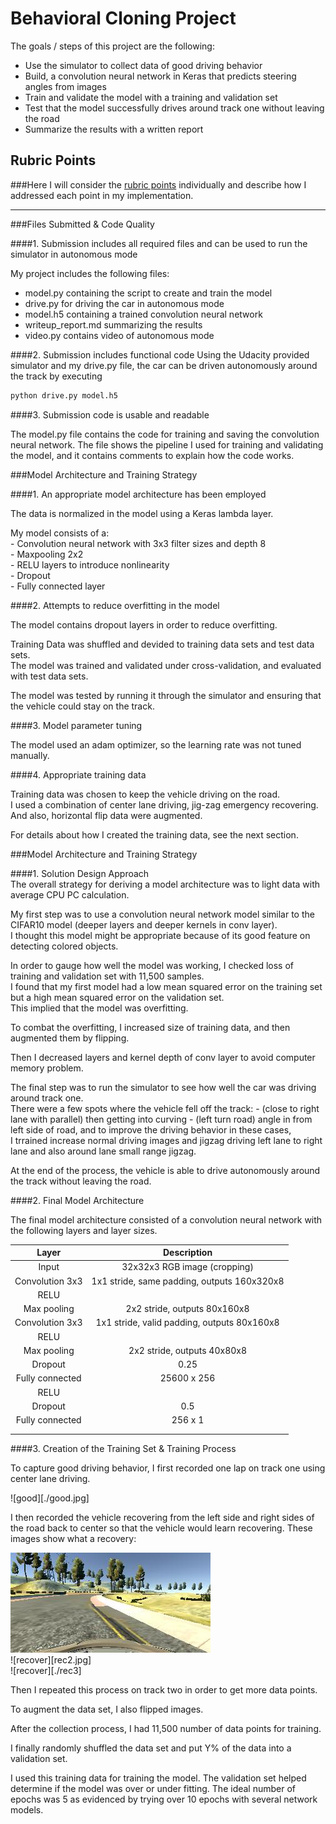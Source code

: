 # Behavioral Cloning Project

The goals / steps of this project are the following:
* Use the simulator to collect data of good driving behavior
* Build, a convolution neural network in Keras that predicts steering angles from images
* Train and validate the model with a training and validation set
* Test that the model successfully drives around track one without leaving the road
* Summarize the results with a written report


## Rubric Points
###Here I will consider the [rubric points](https://review.udacity.com/#!/rubrics/432/view) individually and describe how I addressed each point in my implementation.  

---
###Files Submitted & Code Quality

####1. Submission includes all required files and can be used to run the simulator in autonomous mode

My project includes the following files:
* model.py containing the script to create and train the model
* drive.py for driving the car in autonomous mode
* model.h5 containing a trained convolution neural network 
* writeup_report.md summarizing the results
* video.py contains video of autonomous mode

####2. Submission includes functional code
Using the Udacity provided simulator and my drive.py file, the car can be driven autonomously around the track by executing 
```sh
python drive.py model.h5
```

####3. Submission code is usable and readable

The model.py file contains the code for training and saving the convolution neural network. The file shows the pipeline I used for training and validating the model, and it contains comments to explain how the code works.

###Model Architecture and Training Strategy

####1. An appropriate model architecture has been employed

The data is normalized in the model using a Keras lambda layer.  

My model consists of a:  
    - Convolution neural network with 3x3 filter sizes and depth 8   
    - Maxpooling 2x2  
    - RELU layers to introduce nonlinearity    
    - Dropout   
    - Fully connected layer  

####2. Attempts to reduce overfitting in the model

The model contains dropout layers in order to reduce overfitting.  

Training Data was shuffled and devided to training data sets and test data sets.  
The model was trained and validated under cross-validation, and evaluated with test data sets.  

The model was tested by running it through the simulator and ensuring that the vehicle could stay on the track.  

####3. Model parameter tuning  

The model used an adam optimizer, so the learning rate was not tuned manually.

####4. Appropriate training data

Training data was chosen to keep the vehicle driving on the road.  
I used a combination of center lane driving, jig-zag emergency recovering.  
And also, horizontal flip data were augmented.  

For details about how I created the training data, see the next section.  

###Model Architecture and Training Strategy  

####1. Solution Design Approach  
The overall strategy for deriving a model architecture was to light data with average CPU PC calculation.

My first step was to use a convolution neural network model similar to the CIFAR10 model (deeper layers and deeper kernels in conv layer).  
I thought this model might be appropriate because of its good feature on detecting colored objects.

In order to gauge how well the model was working, I checked loss of training and validation set with 11,500 samples.  
I found that my first model had a low mean squared error on the training set but a high mean squared error on the validation set.    
This implied that the model was overfitting. 

To combat the overfitting, I increased size of training data, and then augmented them by flipping.

Then I decreased layers and kernel depth of conv layer to avoid computer memory problem.

The final step was to run the simulator to see how well the car was driving around track one.  
There were a few spots where the vehicle fell off the track:
    - (close to right lane with parallel) then getting into curving
    - (left turn road) angle in from left side of road, and 
    to improve the driving behavior in these cases,  
    I trrained increase normal driving images and jigzag driving left lane to right lane and also around lane small range jigzag.

At the end of the process, the vehicle is able to drive autonomously around the track without leaving the road.

####2. Final Model Architecture

The final model architecture consisted of a convolution neural network with the following layers and layer sizes.  


| Layer         		|     Description	        					| 
|:---------------------:|:---------------------------------------------:| 
| Input         		| 32x32x3 RGB image (cropping)                  | 
| Convolution 3x3     	| 1x1 stride, same padding, outputs 160x320x8 	|
| RELU					|												|
| Max pooling	      	| 2x2 stride,  outputs 80x160x8 				|
| Convolution 3x3	    | 1x1 stride, valid padding, outputs 80x160x8	|
| RELU					|												|
| Max pooling	      	| 2x2 stride,  outputs 40x80x8 				    |
| Dropout				| 0.25											|
| Fully connected		| 25600 x 256  									|
| RELU					|												|
| Dropout				| 0.5											|
| Fully connected		| 256 x 1   									|
|						|												|
|						|												|
 

####3. Creation of the Training Set & Training Process

To capture good driving behavior, I first recorded one lap on track one using center lane driving.

![good][./good.jpg]  

I then recorded the vehicle recovering from the left side and right sides of the road back to center so that the vehicle would learn recovering. These images show what a recovery:

![recover](rec1.jpg)   
![recover][rec2.jpg]   
![recover][./rec3]

Then I repeated this process on track two in order to get more data points.  

To augment the data set, I also flipped images.  

After the collection process, I had 11,500 number of data points for training.


I finally randomly shuffled the data set and put Y% of the data into a validation set. 

I used this training data for training the model. The validation set helped determine if the model was over or under fitting. The ideal number of epochs was 5 as evidenced by trying over 10 epochs with several network models.  

